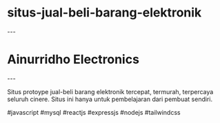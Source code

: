 # situs-jual-beli-barang-elektronik
--- <h1>Ainurridho Electronics</h1> ---

Situs protoype jual-beli barang elektronik tercepat, termurah, terpercaya seluruh cinere.
Situs ini hanya untuk pembelajaran dari pembuat sendiri.

#javascript #mysql #reactjs #expressjs #nodejs #tailwindcss

